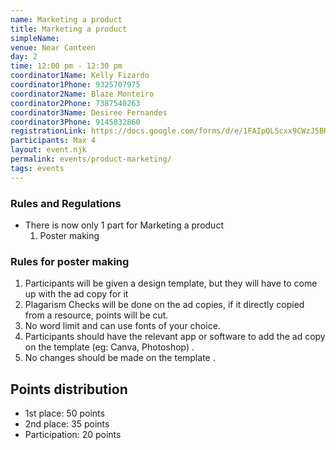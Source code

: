 ```yaml
---
name: Marketing a product
title: Marketing a product
simpleName:
venue: Near Canteen
day: 2
time: 12:00 pm - 12:30 pm
coordinator1Name: Kelly Fizardo
coordinator1Phone: 9325707975
coordinator2Name: Blaze Monteiro
coordinator2Phone: 7387540263
coordinator3Name: Desiree Fernandes
coordinator3Phone: 9145032860
registrationLink: https://docs.google.com/forms/d/e/1FAIpQLScxx9CWzJ5BRv0Hyx4u3pc5W8hL6dFRP66X8doBo0p2FKRjqQ/viewform?vc=0&c=0&w
participants: Max 4
layout: event.njk
permalink: events/product-marketing/
tags: events
---
```


### Rules and Regulations

- There is now only 1 part for Marketing a product
  1. Poster making

### Rules for poster making

1. Participants will be given a design template, but they will have to come up with the ad copy for it
2. Plagarism Checks will be done on the ad copies, if it directly copied from a resource, points will be cut.
3. No word limit and can use fonts of your choice.
4. Participants should have the relevant app or software to add the ad copy on the template (eg: Canva, Photoshop) .
5. No changes should be made on the template .

## Points distribution

- 1st place: 50 points
- 2nd place: 35 points
- Participation: 20 points
